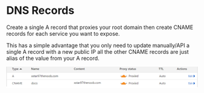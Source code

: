 # DNS Records

Create a single A record that proxies your root domain then create CNAME records for each service you want to expose.

This has a simple advantage that you only need to update manually/API a single A record with a new public IP all the other CNAME records are just alias of the value from your A record.

![cf-dns](./img/cf-dns.png)
